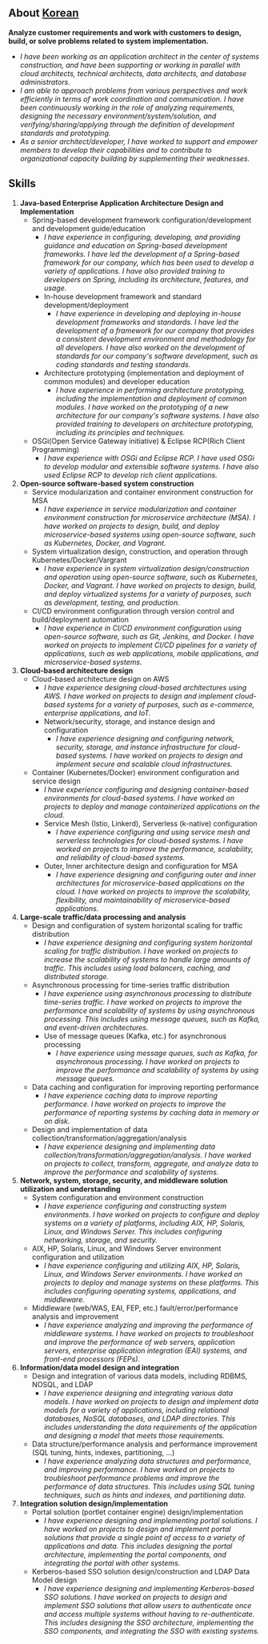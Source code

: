 ## About [Korean](introduction.md)
**Analyze customer requirements and work with customers to design, build, or solve problems related to system implementation.**

- _I have been working as an application architect in the center of systems construction, and have been supporting or working in parallel with cloud architects, technical architects, data architects, and database administrators._
- _I am able to approach problems from various perspectives and work efficiently in terms of work coordination and communication. I have been continuously working in the role of analyzing requirements, designing the necessary environment/system/solution, and verifying/sharing/applying through the definition of development standards and prototyping._
- _As a senior architect/developer, I have worked to support and empower members to develop their capabilities and to contribute to organizational capacity building by supplementing their weaknesses._

## Skills
1. **Java-based Enterprise Application Architecture Design and Implementation**
    - Spring-based development framework configuration/development and development guide/education
        - _I have experience in configuring, developing, and providing guidance and education on Spring-based development frameworks. I have led the development of a Spring-based framework for our company, which has been used to develop a variety of applications. I have also provided training to developers on Spring, including its architecture, features, and usage._
        - In-house development framework and standard development/deployment
            - _I have experience in developing and deploying in-house development frameworks and standards. I have led the development of a framework for our company that provides a consistent development environment and methodology for all developers. I have also worked on the development of standards for our company's software development, such as coding standards and testing standards._
        - Architecture prototyping (implementation and deployment of common modules) and developer education
            - _I have experience in performing architecture prototyping, including the implementation and deployment of common modules. I have worked on the prototyping of a new architecture for our company's software systems. I have also provided training to developers on architecture prototyping, including its principles and techniques._
    - OSGi(Open Service Gateway initiative) & Eclipse RCP(Rich Client Programming)
        - _I have experience with OSGi and Eclipse RCP. I have used OSGi to develop modular and extensible software systems. I have also used Eclipse RCP to develop rich client applications._
2. **Open-source software-based system construction**
    - Service modularization and container environment construction for MSA
        - _I have experience in service modularization and container environment construction for microservice architecture (MSA). I have worked on projects to design, build, and deploy microservice-based systems using open-source software, such as Kubernetes, Docker, and Vagrant._
    - System virtualization design, construction, and operation through Kubernetes/Docker/Vargrant
        - _I have experience in system virtualization design/construction and operation using open-source software, such as Kubernetes, Docker, and Vagrant. I have worked on projects to design, build, and deploy virtualized systems for a variety of purposes, such as development, testing, and production._ 
    - CI/CD environment configuration through version control and build/deployment automation
        - _I have experience in CI/CD environment configuration using open-source software, such as Git, Jenkins, and Docker. I have worked on projects to implement CI/CD pipelines for a variety of applications, such as web applications, mobile applications, and microservice-based systems._ 
3. **Cloud-based architecture design**
    - Cloud-based architecture design on AWS
        - _I have experience designing cloud-based architectures using AWS. I have worked on projects to design and implement cloud-based systems for a variety of purposes, such as e-commerce, enterprise applications, and IoT._ 
        - Network/security, storage, and instance design and configuration
            - _I have experience designing and configuring network, security, storage, and instance infrastructure for cloud-based systems. I have worked on projects to design and implement secure and scalable cloud infrastructures._
    - Container (Kubernetes/Docker) environment configuration and service design
        - _I have experience configuring and designing container-based environments for cloud-based systems. I have worked on projects to deploy and manage containerized applications on the cloud._
        - Service Mesh (Istio, Linkerd), Serverless (k-native) configuration
            - _I have experience configuring and using service mesh and serverless technologies for cloud-based systems. I have worked on projects to improve the performance, scalability, and reliability of cloud-based systems._
        - Outer, Inner architecture design and configuration for MSA
            - _I have experience designing and configuring outer and inner architectures for microservice-based applications on the cloud. I have worked on projects to improve the scalability, flexibility, and maintainability of microservice-based applications._
4. **Large-scale traffic/data processing and analysis**
    - Design and configuration of system horizontal scaling for traffic distribution
        - _I have experience designing and configuring system horizontal scaling for traffic distribution. I have worked on projects to increase the scalability of systems to handle large amounts of traffic. This includes using load balancers, caching, and distributed storage._
    - Asynchronous processing for time-series traffic distribution
        - _I have experience using asynchronous processing to distribute time-series traffic. I have worked on projects to improve the performance and scalability of systems by using asynchronous processing. This includes using message queues, such as Kafka, and event-driven architectures._
        - Use of message queues (Kafka, etc.) for asynchronous processing
            - _I have experience using message queues, such as Kafka, for asynchronous processing. I have worked on projects to improve the performance and scalability of systems by using message queues._
    - Data caching and configuration for improving reporting performance
        - _I have experience caching data to improve reporting performance. I have worked on projects to improve the performance of reporting systems by caching data in memory or on disk._
    - Design and implementation of data collection/transformation/aggregation/analysis
        - _I have experience designing and implementing data collection/transformation/aggregation/analysis. I have worked on projects to collect, transform, aggregate, and analyze data to improve the performance and scalability of systems._
5. **Network, system, storage, security, and middleware solution utilization and understanding**
    - System configuration and environment construction
        - _I have experience configuring and constructing system environments. I have worked on projects to configure and deploy systems on a variety of platforms, including AIX, HP, Solaris, Linux, and Windows Server. This includes configuring networking, storage, and security._
    - AIX, HP, Solaris, Linux, and Windows Server environment configuration and utilization
        - _I have experience configuring and utilizing AIX, HP, Solaris, Linux, and Windows Server environments. I have worked on projects to deploy and manage systems on these platforms. This includes configuring operating systems, applications, and middleware._
    - Middleware (web/WAS, EAI, FEP, etc.) fault/error/performance analysis and improvement
        - _I have experience analyzing and improving the performance of middleware systems. I have worked on projects to troubleshoot and improve the performance of web servers, application servers, enterprise application integration (EAI) systems, and front-end processors (FEPs)._
6. **Information/data model design and integration**
    - Design and integration of various data models, including RDBMS, NOSQL, and LDAP
        - _I have experience designing and integrating various data models. I have worked on projects to design and implement data models for a variety of applications, including relational databases, NoSQL databases, and LDAP directories. This includes understanding the data requirements of the application and designing a model that meets those requirements._
    - Data structure/performance analysis and performance improvement (SQL tuning, hints, indexes, partitioning, ...)
        - _I have experience analyzing data structures and performance, and improving performance. I have worked on projects to troubleshoot performance problems and improve the performance of data structures. This includes using SQL tuning techniques, such as hints and indexes, and partitioning data._
7. **Integration solution design/implementation**
    - Portal solution (portlet container engine) design/implementation
        - _I have experience designing and implementing portal solutions. I have worked on projects to design and implement portal solutions that provide a single point of access to a variety of applications and data. This includes designing the portal architecture, implementing the portal components, and integrating the portal with other systems._
    - Kerberos-based SSO solution design/construction and LDAP Data Model design
        - _I have experience designing and implementing Kerberos-based SSO solutions. I have worked on projects to design and implement SSO solutions that allow users to authenticate once and access multiple systems without having to re-authenticate. This includes designing the SSO architecture, implementing the SSO components, and integrating the SSO with existing systems._



